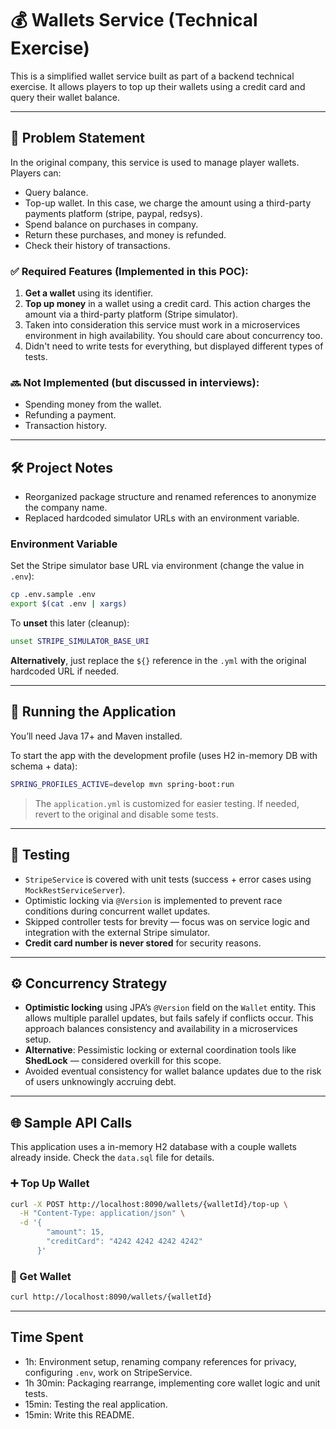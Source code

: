 # 💰 Wallets Service (Technical Exercise)

This is a simplified wallet service built as part of a backend technical exercise. It allows players to top up their wallets using a credit card and query their wallet balance.

---

## 🧾 Problem Statement

In the original company, this service is used to manage player wallets. Players can:
- Query balance.
- Top-up wallet. In this case, we charge the amount using a third-party payments platform (stripe, paypal, redsys).
- Spend balance on purchases in company.
- Return these purchases, and money is refunded.
- Check their history of transactions.


### ✅ Required Features (Implemented in this POC):
1. **Get a wallet** using its identifier.
2. **Top up money** in a wallet using a credit card. This action charges the amount via a third-party platform (Stripe simulator).
3. Taken into consideration this service must work in a microservices environment in high availability. You should care about concurrency too.
4. Didn't need to write tests for everything, but displayed different types of tests.

### 🔜 Not Implemented (but discussed in interviews):
- Spending money from the wallet.
- Refunding a payment.
- Transaction history.

---

## 🛠️ Project Notes

- Reorganized package structure and renamed references to anonymize the company name.
- Replaced hardcoded simulator URLs with an environment variable.

### Environment Variable

Set the Stripe simulator base URL via environment (change the value in `.env`):

```bash
cp .env.sample .env
export $(cat .env | xargs)
```
To **unset** this later (cleanup):
```bash
unset STRIPE_SIMULATOR_BASE_URI
```

**Alternatively**, just replace the `${}` reference in the `.yml` with the original hardcoded URL if needed.

---
## 🔧 Running the Application

You’ll need Java 17+ and Maven installed.

To start the app with the development profile (uses H2 in-memory DB with schema + data):

```bash
SPRING_PROFILES_ACTIVE=develop mvn spring-boot:run
```

> The `application.yml` is customized for easier testing. If needed, revert to the original and disable some tests.


---

## 🧪 Testing

- `StripeService` is covered with unit tests (success + error cases using `MockRestServiceServer`).
- Optimistic locking via `@Version` is implemented to prevent race conditions during concurrent wallet updates.
- Skipped controller tests for brevity — focus was on service logic and integration with the external Stripe simulator.
- **Credit card number is never stored** for security reasons.


---

## ⚙️ Concurrency Strategy

- **Optimistic locking** using JPA’s `@Version` field on the `Wallet` entity. This allows multiple parallel updates, but fails safely if conflicts occur. This approach balances consistency and availability in a microservices setup.
- **Alternative**: Pessimistic locking or external coordination tools like **ShedLock** — considered overkill for this scope.
- Avoided eventual consistency for wallet balance updates due to the risk of users unknowingly accruing debt.

---


## 🌐 Sample API Calls
This application uses a in-memory H2 database with a couple wallets already inside. Check the `data.sql` file for details.

### ➕ Top Up Wallet

```bash
curl -X POST http://localhost:8090/wallets/{walletId}/top-up \
  -H "Content-Type: application/json" \
  -d '{
        "amount": 15,
        "creditCard": "4242 4242 4242 4242"
      }'
```

### 📄 Get Wallet

```bash
curl http://localhost:8090/wallets/{walletId}
```

---

## Time Spent

- 1h: Environment setup, renaming company references for privacy, configuring `.env`, work on StripeService.
- 1h 30min: Packaging rearrange, implementing core wallet logic and unit tests.
- 15min: Testing the real application.
- 15min: Write this README.
